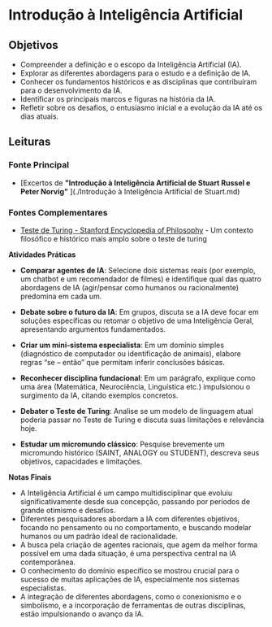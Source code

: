 # Introdução à Inteligência Artificial

## **Objetivos**

- Compreender a definição e o escopo da Inteligência Artificial (IA).
- Explorar as diferentes abordagens para o estudo e a definição de IA.
- Conhecer os fundamentos históricos e as disciplinas que contribuíram para o desenvolvimento da IA.
- Identificar os principais marcos e figuras na história da IA.
- Refletir sobre os desafios, o entusiasmo inicial e a evolução da IA até os dias atuais.

## **Leituras**

### Fonte Principal

* [Excertos de **"Introdução à Inteligência Artificial de Stuart Russel e Peter Norvig"** ](./Introdução à Inteligência Artificial de Stuart.md)

### Fontes Complementares

- [Teste de Turing - Stanford Encyclopedia of Philosophy](https://plato-stanford-edu.translate.goog/entries/turing-test/?_x_tr_sl=en&_x_tr_tl=pt&_x_tr_hl=pt-BR&_x_tr_pto=wapp) -  Um contexto filosófico e histórico mais amplo sobre o teste de turing

**Atividades Práticas**

* **Comparar agentes de IA**: Selecione dois sistemas reais (por exemplo, um chatbot e um recomendador de filmes) e identifique qual das quatro abordagens de IA (agir/pensar como humanos ou racionalmente) predomina em cada um.
- **Debate sobre o futuro da IA**: Em grupos, discuta se a IA deve focar em soluções específicas ou retomar o objetivo de uma Inteligência Geral, apresentando argumentos fundamentados.

- **Criar um mini‑sistema especialista**: Em um domínio simples (diagnóstico de computador ou identificação de animais), elabore regras “se – então” que permitam inferir conclusões básicas.

- **Reconhecer disciplina fundacional**: Em um parágrafo, explique como uma área (Matemática, Neurociência, Linguística etc.) impulsionou o surgimento da IA, citando exemplos concretos.

- **Debater o Teste de Turing**: Analise se um modelo de linguagem atual poderia passar no Teste de Turing e discuta suas limitações e relevância hoje.

- **Estudar um micromundo clássico**: Pesquise brevemente um micromundo histórico (SAINT, ANALOGY ou STUDENT), descreva seus objetivos, capacidades e limitações.

**Notas Finais**

* A Inteligência Artificial é um campo multidisciplinar que evoluiu significativamente desde sua concepção, passando por períodos de grande otimismo e desafios.
* Diferentes pesquisadores abordam a IA com diferentes objetivos, focando no pensamento ou no comportamento, e buscando modelar humanos ou um padrão ideal de racionalidade.
* A busca pela criação de agentes racionais, que agem da melhor forma possível em uma dada situação, é uma perspectiva central na IA contemporânea.
* O conhecimento do domínio específico se mostrou crucial para o sucesso de muitas aplicações de IA, especialmente nos sistemas especialistas.
* A integração de diferentes abordagens, como o conexionismo e o simbolismo, e a incorporação de ferramentas de outras disciplinas, estão impulsionando o avanço da IA.
